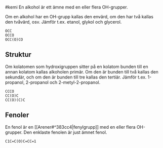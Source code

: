 #kemi 
En alkohol är ett ämne med en eller flera OH-grupper.

Om en alkohol har en OH-grupp kallas den envärd, om den har två kallas den tvåvärd, osv. Jämför t.ex. etanol, glykol och glycerol.

```smiles
OCC
OCCO
OCC(O)CO
```

## Struktur
Om kolatomen som hydroxigruppen sitter på en kolatom bunden till en annan kolatom kallas alkoholen primär. Om den är bunden till två kallas den sekundär, och om den är bunden till tre kallas den tertiär. Jämför t.ex. 1-propanol, 2-propanol och 2-metyl-2-propanol.

```smiles
CCCO
CC(O)C
CC(O)(C)C
```
## Fenoler
En fenol är en [[Arener#^383cc4|fenylgrupp]] med en eller flera OH-grupper. Den enklaste fenolen är just ämnet fenol.

```smiles
C1C=C(O)C=CC=1
```